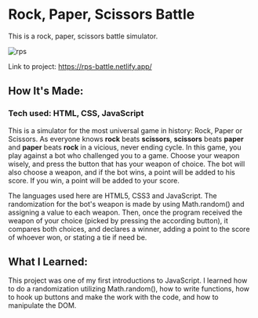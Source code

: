 # Rock, Paper, Scissors Battle
This is a rock, paper, scissors battle simulator.

![rps](https://user-images.githubusercontent.com/69063941/90577378-ba92a600-e18e-11ea-9039-57a60c3bc5f3.png)

Link to project: https://rps-battle.netlify.app/

## How It's Made:
### Tech used: HTML, CSS, JavaScript

This is a simulator for the most universal game in history: Rock, Paper or Scissors. As everyone knows **rock** beats **scissors**, **scissors** beats **paper** and **paper** beats **rock** in a vicious, never ending cycle. In this game, you play against a bot who challenged you to a game. Choose your weapon wisely, and press the button that has your weapon of choice. The bot will also choose a weapon, and if the bot wins, a point will be added to his score. If you win, a point will be added to your score.

The languages used here are HTML5, CSS3 and JavaScript. The randomization for the bot's weapon is made by using Math.random() and assigning a value to each weapon. Then, once the program received the weapon of your choice (picked by pressing the according button), it compares both choices, and declares a winner, adding a point to the score of whoever won, or stating a tie if need be.


## What I Learned:
This project was one of my first introductions to JavaScript. I learned how to do a randomization utilizing Math.random(), how to write functions, how to hook up buttons and make the work with the code, and how to manipulate the DOM.
